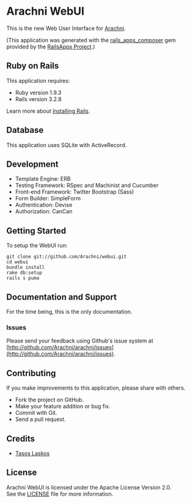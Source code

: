 # Arachni WebUI

This is the new Web User Interface for [Arachni](https://github.com/Arachni/arachni).

(This application was generated with the [rails_apps_composer](https://github.com/RailsApps/rails_apps_composer) gem provided by the [RailsApps Project](http://railsapps.github.com/).)

## Ruby on Rails

This application requires:

* Ruby version 1.9.3
* Rails version 3.2.8

Learn more about [Installing Rails](http://railsapps.github.com/installing-rails.html).

## Database

This application uses SQLite with ActiveRecord.

## Development

* Template Engine: ERB
* Testing Framework: RSpec and Machinist and Cucumber
* Front-end Framework: Twitter Bootstrap (Sass)
* Form Builder: SimpleForm
* Authentication: Devise
* Authorization: CanCan

## Getting Started

To setup the WebUI run:

```
git clone git://github.com/Arachni/webui.git
cd webui
bundle install
rake db:setup
rails s puma
```

## Documentation and Support

For the time being, this is the only documentation.

### Issues

Please send your feedback using Github's issue system at
[http://github.com/Arachni/arachni/issues](http://github.com/Arachni/arachni/issues).

## Contributing

If you make improvements to this application, please share with others.

* Fork the project on GitHub.
* Make your feature addition or bug fix.
* Commit with Git.
* Send a pull request.

## Credits

* [Tasos Laskos](https://github.com/Zapotek)

## License

Arachni WebUI is licensed under the Apache License Version 2.0.<br/>
See the [LICENSE](file.LICENSE.html) file for more information.
